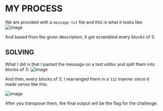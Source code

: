 # MY PROCESS

We are provided with a ```message.txt``` file and this is what it looks like:
![image](https://github.com/user-attachments/assets/887ad8fe-5d8e-45c5-b1c3-ca3c64c9fde2)

And based from the given description, it got scrambled every blocks of 3.

## SOLVING

What I did is that I pasted the message on a text editor and split them into blocks of 3:
![image](https://github.com/user-attachments/assets/dad72edb-e0b3-448c-9ba1-056b8a87ba8d)

And then, every blocks of 3, I rearranged them in a ```312``` manner since it made sense like this:

![image](https://github.com/user-attachments/assets/de7e134a-281a-4626-b62b-d2fb84b3a582)

After you transpose them, the final output will be the flag for the challenge.
